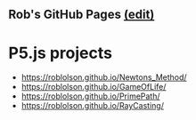 ## Rob's GitHub Pages [(edit)](https://github.com/RobLOlson/roblolson.github.io/edit/main/index.md)

# P5.js projects
* https://roblolson.github.io/Newtons_Method/
* https://roblolson.github.io/GameOfLife/
* https://roblolson.github.io/PrimePath/
* https://roblolson.github.io/RayCasting/
